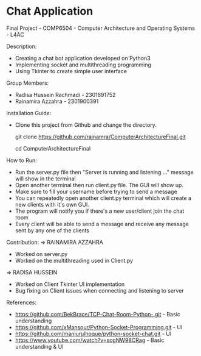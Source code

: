 # Chat Application
Final Project - COMP6504 - Computer Architecture and Operating Systems - L4AC

Description:
- Creating a chat bot application developed on Python3
- Implementing socket and multithreading programming
- Using Tkinter to create simple user interface

Group Members:
- Radisa Hussein Rachmadi - 2301891752
- Rainamira Azzahra - 2301900391

Installation Guide:
- Clone this project from Github and change the directory.

  git clone https://github.com/rainamra/ComputerArchitectureFinal.git
  
  cd ComputerArchitectureFinal
  
How to Run:
- Run the server.py file then "Server is running and listening ..." message will show in the terminal
- Open another terminal then run client.py file. The GUI will show up. 
- Make sure to fill your username before trying to send a message
- You can repeatedly open another client.py terminal which will create a new clients with it's own GUI.
- The program will notify you if there's a new user/client join the chat room
- Every client will be able to send a message and receive any message sent by any one of the clients

Contribution:
=> RAINAMIRA AZZAHRA
- Worked on server.py
- Worked on the multithreading used in Client.py

=> RADISA HUSSEIN
- Worked on Client Tkinter UI implementation
- Bug fixing on Client issues when connecting and listening to server

References:
- https://github.com/BekBrace/TCP-Chat-Room-Python-.git - Basic understanding
- https://github.com/xMansour/Python-Socket-Programming.git - UI
- https://github.com/manjurulhoque/python-socket-chat.git - UI
- https://www.youtube.com/watch?v=sopNW98CRag - Basic understanding & UI

